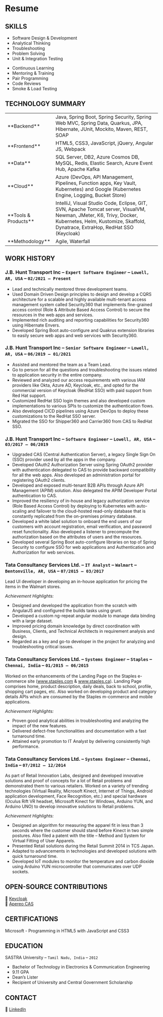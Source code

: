 # Resume

## SKILLS
<ul class="list-left">
  <li>Software Design &amp; Development</li>
  <li>Analytical Thinking</li>
  <li>Troubleshooting</li>
  <li>Problem Solving</li>
  <li>Unit &amp; Integration Testing</li>
</ul>
<ul class="list-right">
  <li>Continuous Learning</li>
  <li>Mentoring &amp; Training</li>
  <li>Pair Programming</li>
  <li>Code Reviews</li>
  <li>Smoke &amp; Load Testing</li>
</ul>

<h2 id="technology-summary" style="clear: both;">TECHNOLOGY SUMMARY</h2>
<table>
<colgroup>
  <col width="28%" />
  <col width="68%" />
</colgroup>
<tbody>
<tr>
  <td markdown="span">**Backend**</td>
  <td>Java, Spring Boot, Spring Security, Spring Web MVC, Spring Data, Quarkus, JPA, Hibernate, JUnit, Mockito, Maven, REST, SOAP</td>
</tr>
<tr>
  <td markdown="span">**Frontend**</td>
  <td>HTML5, CSS3, JavaScript, jQuery, Angular JS, Webpack</td>
</tr>
<tr>
  <td markdown="span">**Data**</td>
  <td>SQL Server, DB2, Azure Cosmos DB, MySQL, Redis, Elastic Search, Azure Event Hub, Apache Kafka</td>
</tr>
<tr>
  <td markdown="span">**Cloud**</td>
  <td>Azure (DevOps, API Management, Pipelines, Function apps, Key Vault, Kubernetes) and Google (Kubernetes Engine, Logging, Bucket Store)</td>
</tr>
<tr>
  <td markdown="span">**Tools & Products**</td>
  <td>IntelliJ, Visual Studio Code, Eclipse, GIT, SVN, Apache Tomcat server, VisualVM, Newman, JMeter, K6, Trivy, Docker, Kubernetes, Helm, Kustomize, Skaffold, Dynatrace, ExtraHop, RedHat SSO (Keycloak)</td>
</tr>
<tr>
  <td markdown="span">**Methodology**</td>
  <td>Agile, Waterfall</td>
</tr>
</tbody>
</table>

## WORK HISTORY
### J.B. Hunt Transport Inc – `Expert Software Engineer` – `Lowell, AR, USA` – `02/2021 – Present`
* Lead and technically mentored three development teams.
* Used Domain Driven Design principles to design and develop a CQRS architecture for a scalable and highly available multi-tenant access management system called Security360 that implements fine-grained access control (Role & Attribute Based Access Control) to secure the resources in the web apps and services.
* Implemented rich auditing and reporting capabilities for Security360 using Hibernate Envers.
* Developed Spring Boot auto-configure and Quakrus extension libraries to easily secure web apps and web services with Security360.

### J.B. Hunt Transport Inc – `Senior Software Engineer` – `Lowell, AR, USA` – `06/2019 – 01/2021`
* Assisted and mentored the team as a Team Lead.
* Go to person for all the questions and troubleshooting the issues related to application security in the entire company.
* Reviewed and analyzed our access requirements with various IAM providers like Okta, Azure AD, Keycloak, etc., and opted for the commercial version of Keycloak (RedHat SSO) with paid support from Red Hat support.
* Customized RedHat SSO login themes and also developed custom implementations to various SPIs to customize the authentication flows.
* Also developed CICD pipelines using Azure DevOps to deploy these customizations to the RedHat SSO server.
* Migrated the SSO for Shipper360 and Carrier360 from CAS to RedHat SSO.

### J.B. Hunt Transport Inc – `Software Engineer` – `Lowell, AR, USA` – `03/2017 – 06/2019`
* Upgraded CAS (Central Authentication Server), a legacy Single Sign On (SSO) provider used by all the apps in the company.
* Developed OAuth2 Authorization Server using Spring OAuth2 provider with authentication delegated to CAS to provide backward compatibility for all the web apps. Also developed an administration portal for registering OAuth2 clients.
* Developed and exposed multi-tenant B2B APIs through Azure API Management (APIM) solution. Also delegated the APIM Developer Portal authentication to CAS.
* Improved the resiliency of in-house and legacy authorization service (Role Based Access Control) by deploying to Kubernetes with auto-scaling and failover to the cloud-hosted read-only database that is constantly replicated from the on-premises primary database.
* Developed a white label solution to onboard the end users of our customers with account registration, email verification, and password reset functionality. Also developed a listener to precompute the authorization based on the attributes of users and the resources.
* Developed several Spring Boot auto-configure libraries on top of Spring Security to configure SSO for web applications and Authentication and Authorization for web services.

### Tata Consultancy Services Ltd. – `IT Analyst` – `Walmart` – `Bentonville, AR, USA` – `07/2015 – 03/2017`
Lead UI developer in developing an in-house application for pricing the items in the Walmart stores.

*Achievement Highlights:*
* Designed and developed the application from the scratch with AngularJS and configured the builds tasks using grunt.
* Developed a custom ng-repeat angular module to manage data binding with a large dataset.
* Improved pricing domain knowledge by direct coordination with Business, Clients, and Technical Architects in requirement analysis and design.
* Regarded as a key and go-to developer in the project for analyzing and troubleshooting critical issues.

### Tata Consultancy Services Ltd. – `Systems Engineer` – `Staples` – `Chennai, India` – `01/2015 – 06/2015`
Worked on the enhancements of the Landing Page on the Staples e-commerce site (www.staples.com & www.staples.ca). Landing Page comprises home, product description, daily deals, back to school, profile, shopping cart pages, etc. Also worked on developing product and category details APIs which are consumed by the Staples m-commerce and mobile applications.

*Achievement Highlights:*
* Proven good analytical abilities in troubleshooting and analyzing the impact of the new features.
* Delivered defect-free functionalities and documentation with a fast turnaround time.
* Attained early promotion to IT Analyst by delivering consistently high performance.

### Tata Consultancy Services Ltd. – `Systems Engineer` – `Chennai, India` – `07/2012 – 12/2014`
As part of Retail Innovation Labs, designed and developed innovative solutions and proof of concepts for a lot of Retail problems and demonstrated them to various retailers. Worked on a variety of trending technologies (Virtual Reality, Microsoft Kinect, Internet of Things, Android application development, Face Recognition, etc.) and special hardware (Oculus Rift VR headset, Microsoft Kinect for Windows, Arduino YUN, and Arduino UNO) to develop innovative solutions to Retail problems.

*Achievement Highlights:*
* Designed an algorithm for measuring the apparel fit in less than 3 seconds where the customer should stand before Kinect in two simple postures. Also filed a patent with the title – Method and System for Virtual Fitting of User Apparels.
* Presented Retail solutions during the Retail Summit 2014 in TCS Japan.
* Adapted to advancements in technologies and developed solutions with quick turnaround time.
* Developed IoT modules to monitor the temperature and carbon dioxide using Arduino YUN microcontroller that communicates over UDP sockets.

## OPEN-SOURCE CONTRIBUTIONS
🔗 [Keycloak](https://github.com/keycloak/keycloak) <br />
🔗 [Apereo CAS](https://github.com/apereo/cas)

## CERTIFICATIONS
Microsoft - Programming in HTML5 with JavaScript and CSS3

## EDUCATION
SASTRA University – `Tamil Nadu, India` – `2012`
* Bachelor of Technology in Electronics & Communication Engineering
* 9.11 GPA
* Dean’s Lister
* Recipient of University and Central Government Scholarship

## CONTACT
🔗 [LinkedIn](https://www.linkedin.com/in/viswatejan)
